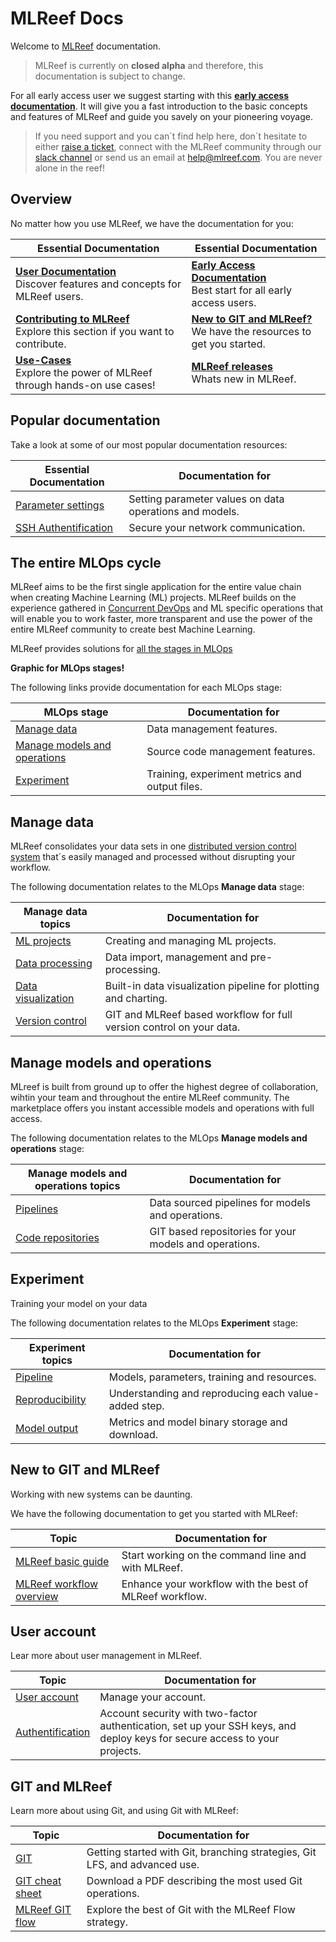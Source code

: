 MLReef Docs
=============

Welcome to [MLReef](https://mlreef.com) documentation. 

> MLReef is currently on **closed alpha** and therefore, this documentation is subject to change. 

For all early access user we suggest starting with this [**early access documentation**](../general/earlyaccess.md). It will give you a fast introduction to the basic concepts and features of MLReef and guide you savely on your pioneering voyage.

> If you need support and you can´t find help here, don´t hesitate to either [raise a ticket](https://gitlab.com/mlreef/frontend/issues), connect with the MLReef community through our [slack channel](https://mlreefcommunity.slack.com) or send us an email at help@mlreef.com. You are never alone in the reef!


Overview
--------------------

No matter how you use MLReef, we have the documentation for you: 

| Essential Documentation  | Essential Documentation  |
|---|---|
| [**User Documentation**](../User_Documentation)<br>Discover features and concepts for MLReef users. | [**Early Access Documentation**](./doc/user/General/earlyaccess.md)<br>Best start for all early access users. |
| [**Contributing to MLReef**](../User_Documentation)<br>Explore this section if you want to contribute.  | [**New to GIT and MLReef?**](#New_to_Git_and_MLReef?)<br>We have the resources to get you started.  |
| [**Use-Cases**](../User_Documentation)<br>Explore the power of MLReef through hands-on use cases!  | [**MLReef releases**](../User_Documentation)<br>Whats new in MLReef.  |

Popular documentation
--------------------

Take a look at some of our most popular documentation resources:

| Essential Documentation | Documentation for |
|---|---|
| [Parameter settings](../User_Documentation)  | Setting parameter values on data operations and models. |
| [SSH Authentification](../User_Documentation)  | Secure your network communication. |


The entire MLOps cycle
--------------------

MLReef aims to be the first single application for the entire value chain when creating Machine Learning (ML) projects. 
MLReef builds on the experience gathered in [Concurrent DevOps](../User_Documentation) and ML specific operations that will
enable you to work faster, more transparent and use the power of the entire MLReef community to create best Machine Learning. 

MLReef provides solutions for [all the stages in MLOps](../User_Documentation)

**Graphic for MLOps stages!**

The following links provide documentation for each MLOps stage: 

| MLOps stage  | Documentation for  |
|---|---|
| [Manage data](../User_Documentation)  | Data management features. |
| [Manage models and operations](../User_Documentation)  | Source code management features. |
| [Experiment](../User_Documentation)  | Training, experiment metrics and output files. |

## Manage data

MLReef consolidates your data sets in one [distributed version control system](../User_Documentation) that´s easily managed and processed without disrupting your workflow. 

The following documentation relates to the MLOps **Manage data** stage: 

| Manage data topics  | Documentation for  |
|---|---|
| [ML projects](../User_Documentation)  | Creating and managing ML projects. |
| [Data processing](../doc/user/Pipelines/data_processing.md)  | Data import, management and pre-processing. |
| [Data visualization](../User_Documentation)  | Built-in data visualization pipeline for plotting and charting. |
| [Version control](../User_Documentation)  | GIT and MLReef based workflow for full version control on your data. |


## Manage models and operations

MLreef is built from ground up to offer the highest degree of collaboration, wihtin your team and throughout the entire MLReef community. The marketplace offers you instant accessible models and operations with full access.

The following documentation relates to the MLOps **Manage models and operations** stage: 

| Manage models and operations topics  | Documentation for  |
|---|---|
| [Pipelines](../User_Documentation)  | Data sourced pipelines for models and operations. |
| [Code repositories](../User_Documentation)  | GIT based repositories for your models and operations. |

## Experiment

Training your model on your data 

The following documentation relates to the MLOps **Experiment** stage: 

| Experiment topics  | Documentation for  |
|---|---|
| [Pipeline](../User_Documentation)  | Models, parameters, training and resources. |
| [Reproducibility](../User_Documentation)  | Understanding and reproducing each value-added step. |
| [Model output](../User_Documentation)  | Metrics and model binary storage and download. |


New to GIT and MLReef
--------------------

Working with new systems can be daunting. 

We have the following documentation to get you started with MLReef:

| Topic  | Documentation for  |
|---|---|
| [MLReef basic guide](../User_Documentation)  |  Start working on the command line and with MLReef. |
| [MLReef workflow overview](../User_Documentation)  | Enhance your workflow with the best of MLReef workflow. |


User account
--------------------

Lear more about user management in MLReef. 

| Topic  | Documentation for  |
|---|---|
| [User account](../User_Documentation)  | 	Manage your account. |
| [Authentification](../User_Documentation)  | Account security with two-factor authentication, set up your SSH keys, and deploy keys for secure access to your projects. |


GIT and MLReef
--------------------

Learn more about using Git, and using Git with MLReef:

| Topic  | Documentation for  |
|---|---|
| [GIT](../User_Documentation)  | 	Getting started with Git, branching strategies, Git LFS, and advanced use. |
| [GIT cheat sheet](../User_Documentation)  | Download a PDF describing the most used Git operations. |
| [MLReef GIT flow](../User_Documentation)  | Explore the best of Git with the MLReef Flow strategy. |

